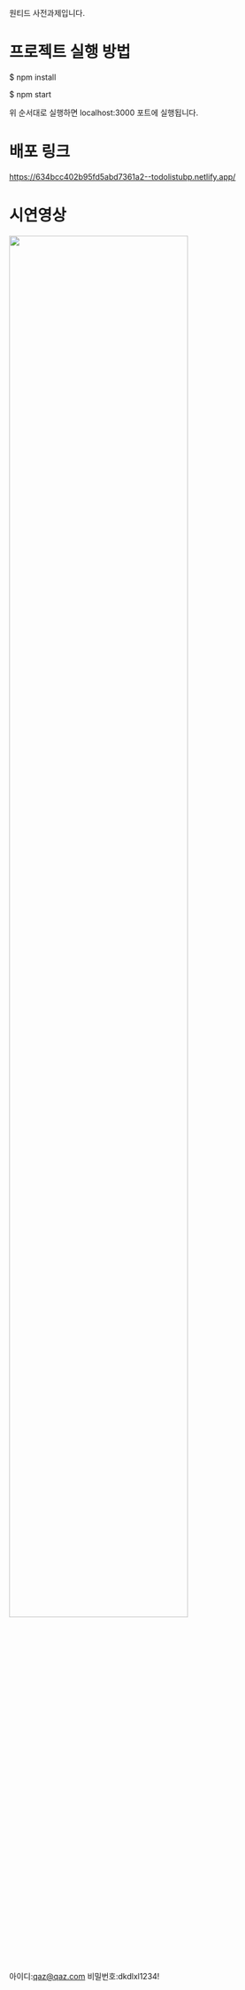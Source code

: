 원티드 사전과제입니다.

# 프로젝트 실행 방법
$ npm install

$ npm start

위 순서대로 실행하면 localhost:3000 포트에 실행됩니다.

# 배포 링크 
https://634bcc402b95fd5abd7361a2--todolistubp.netlify.app/

# 시연영상

<img width="80%" src="https://user-images.githubusercontent.com/107467812/195345765-49846297-6d72-40bc-97f4-4cdaa2d84b6a.mov"/>

아이디:qaz@qaz.com
비밀번호:dkdlxl1234!
